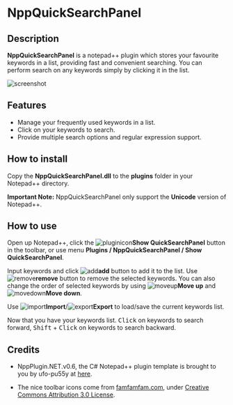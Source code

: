 # NppQuickSearchPanel

## Description

**NppQuickSearchPanel** is a notepad++ plugin which stores your favourite keywords in a list, providing fast and convenient searching. You can perform search on any keywords simply by clicking it in the list.

![screenshot][1]


## Features

- Manage your frequently used keywords in a list. 
- Click on your keywords to search.
- Provide multiple search options and regular expression support.


## How to install 

Copy the **NppQuickSearchPanel.dll** to the **plugins** folder in your Notepad++ directory.

**Important Note:** NppQuickSearchPanel only support the **Unicode** version of Notepad++.


## How to use

Open up Notepad++, click the ![pluginicon][2]**Show QuickSearchPanel** button in the toolbar, or use menu **Plugins / NppQuickSearchPanel / Show QuickSearchPanel**.

Input keywords and click ![add][3]**add** button to add it to the list. Use ![remove][4]**remove** button to remove the selected keywords. You can also change the order of selected keywords by using ![moveup][5]**Move up** and ![movedown][6]**Move down**.

Use ![import][7]**Import**/![export][8]**Export** to load/save the current keywords list.

Now that you have your keywords list. <kbd>Click</kbd> on keywords to search forward, <kbd>Shift</kbd> + <kbd>Click</kbd> on keywords to search backward.


## Credits

- NppPlugin.NET.v0.6, the C# Notepad++ plugin template is brought to you by ufo-pu55y at [here][9].
- The nice toolbar icons come from [famfamfam.com][10], under [Creative Commons Attribution 3.0 License][11].

  [1]: https://www.dropbox.com/s/sz9l9jtge90b5sg/screenshot.png?dl=1
  [2]: https://www.dropbox.com/s/3hq70qfb0o606if/magnifier.png?dl=1
  [3]: https://www.dropbox.com/s/6gg7403271jpk1i/add.png?dl=1
  [4]: https://www.dropbox.com/s/wnuvsl4dtg82c6n/delete.png?dl=1
  [5]: https://www.dropbox.com/s/8qhb9d1h5tx4ktj/arrow_up.png?dl=1
  [6]: https://www.dropbox.com/s/akr7z4697lp2it2/arrow_down.png?dl=1
  [7]: https://www.dropbox.com/s/f38lnyqbt2zgidk/folder_page_white.png?dl=1
  [8]: https://www.dropbox.com/s/7vh850jb9sb8b4h/disk.png?dl=1
  [9]: http://sourceforge.net/projects/sourcecookifier/files/other%20plugins/
  [10]: http://www.famfamfam.com/    "famfamfam.com"
  [11]: http://creativecommons.org/licenses/by/2.5/    "Creative Commons Attribution 3.0 License"

